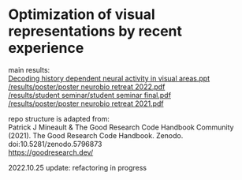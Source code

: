 # Optimization of visual representations by recent experience

main results:  
[Decoding history dependent neural activity in visual areas.ppt](https://docs.google.com/presentation/d/1PZvVA3_MYgnJ2v66bIFv9w3ss1ItqlKIM-0LZMmWxiQ/edit?usp=sharing)
[/results/poster/poster neurobio retreat 2022.pdf](https://github.com/lanluo9/inter/blob/9fe485964d835c5011d88248cfd7a0a942c51848/results/poster%202022/poster%202022%20Lan.pdf)  
[/results/student seminar/student seminar final.pdf](https://github.com/lanluo9/inter/blob/4cfd5f89c713439b94803b5e078b1dff518a8834/results/student%20seminar/student%20seminar%20final.pdf)  
[/results/poster/poster neurobio retreat 2021.pdf](https://github.com/lanluo9/inter/blob/4cfd5f89c713439b94803b5e078b1dff518a8834/results/poster/poster%20neurobio%20retreat%202021.pdf)  

repo structure is adapted from:  
Patrick J Mineault & The Good Research Code Handbook Community (2021). The Good Research Code Handbook. Zenodo. doi:10.5281/zenodo.5796873  
https://goodresearch.dev/  

2022.10.25 update: refactoring in progress
